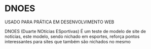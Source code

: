 # DNOES
USADO PARA PRÁTICA EM DESENVOLVIMENTO WEB

DNOES (Duarte NOtícias ESportivas) 
É um teste de modelo de site de notícias, este modelo, sendo nichado em esportes, reforça pontos interessantes para sites que também são nichados no mesmo

